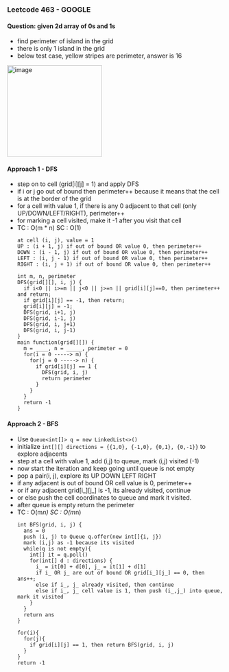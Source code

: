 ### Leetcode 463 - GOOGLE
#### Question: given 2d array of 0s and 1s
- find perimeter of island in the grid
- there is only 1 island in the grid
- below test case, yellow stripes are perimeter, answer is 16
<img width="221" height="213" alt="image" src="https://github.com/user-attachments/assets/8364cb36-a042-4453-9f24-9fb0ae442d63" />

#### Approach 1 - DFS
- step on to cell (grid[i][j] = 1) and apply DFS
- if i or j go out of bound then perimeter++ because it means that the cell is at the border of the grid
- for a cell with value 1, if there is any 0 adjacent to that cell (only UP/DOWN/LEFT/RIGHT), perimeter++
- for marking a cell visited, make it -1 after you visit that cell
- TC : O(m * n) SC : O(1)
  ```
  at cell (i, j), value = 1
  UP : (i + 1, j) if out of bound OR value 0, then perimeter++
  DOWN : (i - 1, j) if out of bound OR value 0, then perimeter++
  LEFT : (i, j - 1) if out of bound OR value 0, then perimeter++
  RIGHT : (i, j + 1) if out of bound OR value 0, then perimeter++
  ```
  ```
  int m, n, perimeter
  DFS(grid[][], i, j) {
    if i<0 || i>=m || j<0 || j>=n || grid[i][j]==0, then perimeter++ and return;
    if grid[i][j] == -1, then return;
    grid[i][j] = -1;
    DFS(grid, i+1, j)
    DFS(grid, i-1, j)
    DFS(grid, i, j+1)
    DFS(grid, i, j-1)
  }
  main function(grid[][]) {
    m = ____, n = _____, perimeter = 0
    for(i = 0 -----> m) {
      for(j = 0 -----> n) {
        if grid[i][j] == 1 {
          DFS(grid, i, j)
          return perimeter
        }
      }
    }
    return -1
  }
  ```
#### Approach 2 - BFS
- Use `Queue<int[]> q = new LinkedList<>()`
- initialize `int[][] directions = {{1,0}, {-1,0}, {0,1}, {0,-1}}` to explore adjacents
- step at a cell with value 1, add (i,j) to queue, mark (i,j) visited (-1)
- now start the iteration and keep going until queue is not empty
- pop a pair(i, j), explore its UP DOWN LEFT RIGHT
- if any adjacent is out of bound OR cell value is 0, perimeter++
- or if any adjacent grid[i_][j_] is -1, its already visited, continue
- or else push the cell coordinates to queue and mark it visited.
- after queue is empty return the perimeter
- TC : O(m*n) SC : O(m*n)
  ```
  int BFS(grid, i, j) {
    ans = 0
    push (i, j) to Queue q.offer(new int[]{i, j})
    mark (i,j) as -1 because its visited
    while(q is not empty){
      int[] it = q.poll()
      for(int[] d : directions) {
        i_ = it[0] + d[0], j_ = it[1] + d[1]
        if i_ OR j_ are out of bound OR grid[i_][j_] == 0, then ans++;
        else if i_, j_ already visited, then continue
        else if i_, j_ cell value is 1, then push (i_,j_) into queue, mark it visited 
      }
    }
    return ans
  }

  for(i){
    for(j){
      if grid[i][j] == 1, then return BFS(grid, i, j)
    }
  }
  return -1
  ```
